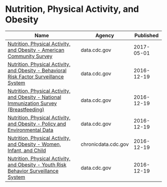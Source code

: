 # Nutrition, Physical Activity, and Obesity

Name | Agency | Published
---- | ---- | ---------
[Nutrition, Physical Activity, and Obesity - American Community Survey](../datasets/8mrp-rmkw.md) | data.cdc.gov | 2017-05-01
[Nutrition, Physical Activity, and Obesity - Behavioral Risk Factor Surveillance System](../datasets/hn4x-zwk7.md) | data.cdc.gov | 2016-12-19
[Nutrition, Physical Activity, and Obesity - National Immunization Survey (Breastfeeding)](../datasets/8hxn-cvik.md) | data.cdc.gov | 2016-12-19
[Nutrition, Physical Activity, and Obesity - Policy and Environmental Data](../datasets/k8w5-7ju6.md) | data.cdc.gov | 2016-12-19
[Nutrition, Physical Activity, and Obesity - Women, Infant, and Child](../datasets/735e-byxc.md) | chronicdata.cdc.gov | 2016-12-19
[Nutrition, Physical Activity, and Obesity - Youth Risk Behavior Surveillance System](../datasets/vba9-s8jp.md) | data.cdc.gov | 2016-12-19

